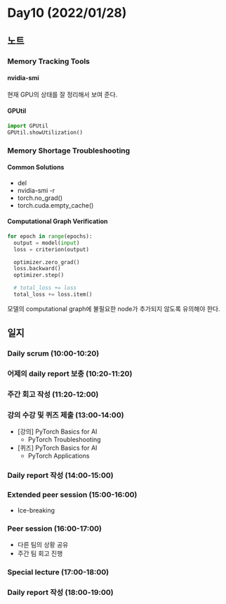 # Day10 (2022/01/28)

## 노트

### Memory Tracking Tools

#### nvidia-smi

현재 GPU의 상태를 잘 정리해서 보여 준다.

#### GPUtil

```python
import GPUtil
GPUtil.showUtilization()
```

### Memory Shortage Troubleshooting

#### Common Solutions

  * del
  * nvidia-smi -r
  * torch.no_grad()
  * torch.cuda.empty_cache()

#### Computational Graph Verification

```python
for epoch in range(epochs):
  output = model(input)
  loss = criterion(output)

  optimizer.zero_grad()
  loss.backward()
  optimizer.step()

  # total_loss += loss
  total_loss += loss.item()
```

모델의 computational graph에 불필요한 node가 추가되지 않도록 유의해야 한다.

## 일지

### Daily scrum (10:00-10:20)

### 어제의 daily report 보충 (10:20-11:20)

### 주간 회고 작성 (11:20-12:00)

### 강의 수강 및 퀴즈 제출 (13:00-14:00)

  * [강의] PyTorch Basics for AI
    * PyTorch Troubleshooting
  * [퀴즈] PyTorch Basics for AI
    * PyTorch Applications

### Daily report 작성 (14:00-15:00)

### Extended peer session (15:00-16:00)

  * Ice-breaking

### Peer session (16:00-17:00)

  * 다른 팀의 상황 공유
  * 주간 팀 회고 진행

### Special lecture (17:00-18:00)

### Daily report 작성 (18:00-19:00)
